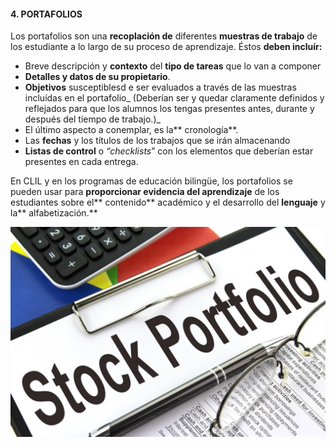 #### 4. PORTAFOLIOS

Los portafolios son una **recoplación de** diferentes **muestras de trabajo** de los estudiante a lo largo de su proceso de aprendizaje. Éstos **deben incluír:**

* Breve descripción y **contexto** del **tipo de tareas** que lo van a componer
* **Detalles y datos de su propietario**.
* **Objetivos** susceptiblesd e ser evaluados a través de las muestras incluídas en el portafolio_ \(Deberían ser y quedar claramente definidos y reflejados para que los alumnos los tengas presentes antes, durante y después del tiempo de trabajo.\)_
* El último aspecto a conemplar, es la** cronología**. 
* Las **fechas** y los títulos de los trabajos que se irán almacenando
* **Listas de control** o _“checklists_” con los elementos que deberían estar presentes en cada entrega.

En CLIL y en los programas de educación bilingüe, los portafolios se pueden usar para **proporcionar evidencia del aprendizaje** de los estudiantes sobre el** contenido** académico y el desarrollo del **lenguaje** y la** alfabetización.**

![](/assets/stock-portfolio.jpg)

